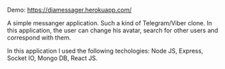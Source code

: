 Demo: https://diamessager.herokuapp.com/

A simple messanger application. Such a kind of Telegram/Viber clone. In this application, the user can change his avatar, search for other users and correspond with them.

In this application I used the following techologies: Node JS, Express, Socket IO, Mongo DB, React JS.
